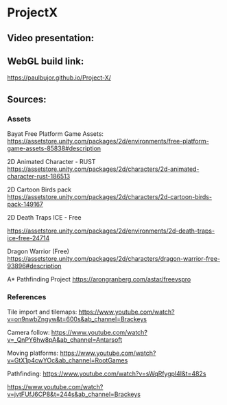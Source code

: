 # ProjectX

## Video presentation: 


## WebGL build link:
https://paulbujor.github.io/Project-X/

## Sources:
### Assets
Bayat Free Platform Game Assets:
https://assetstore.unity.com/packages/2d/environments/free-platform-game-assets-85838#description

2D Animated Character - RUST
https://assetstore.unity.com/packages/2d/characters/2d-animated-character-rust-186513

2D Cartoon Birds pack
https://assetstore.unity.com/packages/2d/characters/2d-cartoon-birds-pack-149167

2D Death Traps ICE - Free

https://assetstore.unity.com/packages/2d/environments/2d-death-traps-ice-free-24714

Dragon Warrior (Free)
https://assetstore.unity.com/packages/2d/characters/dragon-warrior-free-93896#description

A* Pathfinding Project
https://arongranberg.com/astar/freevspro

### References
Tile import and tilemaps:
https://www.youtube.com/watch?v=on9nwbZngyw&t=600s&ab_channel=Brackeys

Camera follow:
https://www.youtube.com/watch?v=_QnPY6hw8pA&ab_channel=Antarsoft

Moving platforms:
https://www.youtube.com/watch?v=GtX1p4cwYOc&ab_channel=RootGames

Pathfinding:
https://www.youtube.com/watch?v=sWqRfygpl4I&t=482s

https://www.youtube.com/watch?v=jvtFUfJ6CP8&t=244s&ab_channel=Brackeys


